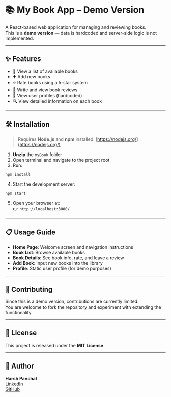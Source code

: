 # 📚 My Book App – Demo Version

A React-based web application for managing and reviewing books.  
This is a **demo version** — data is hardcoded and server-side logic is not implemented.

---

## ✨ Features

- 📖 View a list of available books  
- ➕ Add new books  
- ⭐ Rate books using a 5-star system  
- 📝 Write and view book reviews  
- 👤 View user profiles (hardcoded)  
- 🔍 View detailed information on each book

---

## 🛠️ Installation

> Requires **Node.js** and **npm** installed: [https://nodejs.org/](https://nodejs.org/)

1. **Unzip** the `myBook` folder  
2. Open terminal and navigate to the project root  
3. Run:

```bash
npm install
```

4. Start the development server:

```bash
npm start
```

5. Open your browser at:  
   👉 `http://localhost:3000/`

---

## 📋 Usage Guide

- **Home Page**: Welcome screen and navigation instructions  
- **Book List**: Browse available books  
- **Book Details**: See book info, rate, and leave a review  
- **Add Book**: Input new books into the library  
- **Profile**: Static user profile (for demo purposes)

---

## 🤝 Contributing

Since this is a demo version, contributions are currently limited.  
You are welcome to fork the repository and experiment with extending the functionality.

---

## 📄 License

This project is released under the **MIT License**.

---

## 🔗 Author

**Harsh Panchal**  
[LinkedIn](https://www.linkedin.com/in/harsh-panchal-b2a25419b/)  
[GitHub](https://github.com/harshx6)
